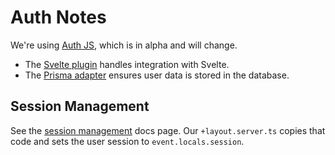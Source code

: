 # Auth Notes

We're using [Auth JS][0], which is in alpha and will change.

- The [Svelte plugin][1] handles integration with Svelte.
- The [Prisma adapter][2] ensures user data is stored in the database.

## Session Management

See the [session management][3] docs page. Our `+layout.server.ts`
copies that code and sets the user session to `event.locals.session`.

[0]: https://authjs.dev
[1]: https://authjs.dev/reference/sveltekit
[2]: https://authjs.dev/reference/adapters/prisma
[3]: https://authjs.dev/reference/sveltekit#managing-the-session
